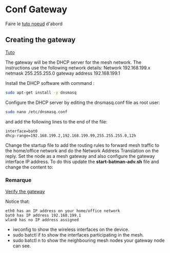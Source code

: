 # Conf Gateway 

Faire le [tuto noeud](../Noeuds/README.md) d'abord

## Creating the gateway

[Tuto](https://github.com/binnes/WiFiMeshRaspberryPi/blob/master/part1/ROUTE.md#creating-the-gateway)

The gateway will be the DHCP server for the mesh network.
The instructions use the following network details:
    Network 192.168.199.x
    netmask 255.255.255.0
    gateway address 192.168.199.1

Install the DHCP software with command : 
```bash
sudo apt-get install -y dnsmasq
```

Configure the DHCP server by editing the dnsmasq.conf file as root user:
```bash
sudo nano /etc/dnsmasq.conf
```
and add the following lines to the end of the file:

    interface=bat0
    dhcp-range=192.168.199.2,192.168.199.99,255.255.255.0,12h

Change the startup file to add the routing rules to forward mesh traffic to the home/office network and do the Network Address Translation on the reply. Set the node as a mesh gateway and also configure the gateway interface IP address. To do this update the __start-batman-adv.sh__ file and change the content to:

### Remarque

[Verify the gateway](https://github.com/binnes/WiFiMeshRaspberryPi/blob/master/part1/ROUTE.md#verifying-the-gateway)

Notice that:

    eth0 has an IP address on your home/office network
    bat0 has IP address 192.168.199.1
    wlan0 has no IP address assigned


- iwconfig to show the wireless interfaces on the device.
- sudo batctl if to show the interfaces participating in the mesh.
- sudo batctl n to show the neighbouring mesh nodes your gateway node can see. 
